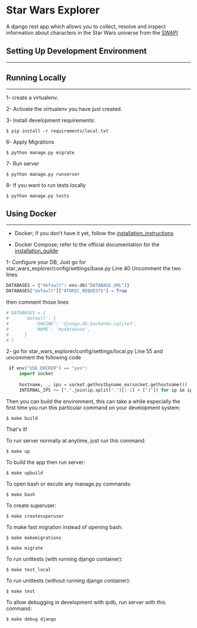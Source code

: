 Star Wars Explorer
===============

A django rest app which allows you to collect, resolve and inspect information about characters
in the Star Wars universe from the [SWAPI](https://swapi.dev/)

Setting Up Development Environment
----------------------------------
---

Running Locally
----------------------------------
---

1- create a virtualenv.

2- Activate the virtualenv you have just created.

3- Install development requirements:

    $ pip install -r requirements/local.txt

6- Apply Migrations

    $ python manage.py migrate

7- Run server

    $ python manage.py runserver

8- If you want to run tests locally

    $ python manage.py tests


Using Docker
----------------------------------
---

* Docker; if you don’t have it yet, follow the [installation_instructions](https://docs.docker.com/install/#supported-platforms)

* Docker Compose; refer to the official documentation for the [installation_guilde](https://docs.docker.com/compose/install/)

1- Configure your DB, Just go for star_wars_explorer/config/settings/base.py Line 40
Uncomment the two lines 
```python
DATABASES = {"default": env.db("DATABASE_URL")}
DATABASES["default"]["ATOMIC_REQUESTS"] = True
```
then comment those lines 
```python
# DATABASES = {
#      'default': {
#          'ENGINE': 'django.db.backends.sqlite3',
#          'NAME': 'mydatabase',
#      }
# }
```

2- go for star_wars_explorer/config/settings/local.py Line 55 and uncomment the following code
```python
 if env("USE_DOCKER") == "yes":
     import socket
 
     hostname, _, ips = socket.gethostbyname_ex(socket.gethostname())
     INTERNAL_IPS += [".".join(ip.split(".")[:-1] + ["1"]) for ip in ips]
```


Then you can build the environment, this can take a while especially the first time you run this particular command on your development system:

    $ make build

That's it!

To run server normally at anytime, just run this command:

    $ make up

To build the app then run server:

    $ make upbuild

To open bash or excute any manage.py commands:

    $ make bash

To create superuser:

    $ make createsuperuser

To make fast migration instead of opening bash:

    $ make makemigrations

    $ make migrate

To run unittests (with running django container):

    $ make test_local

To run unittests (without running django container):

    $ make test

To allow debugging in development with ipdb, run server with this command:

    $ make debug django


